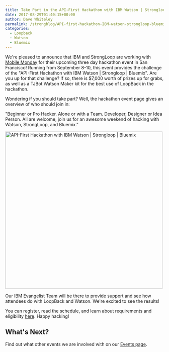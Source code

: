 ```yaml
---
title: Take Part in the API-First Hackathon with IBM Watson | Strongloop | Bluemix
date: 2017-08-29T01:40:15+00:00
author: Dave Whiteley
permalink: /strongblog/API-first-hackathon-IBM-watson-strongloop-bluemix/
categories:
  - Loopback
  - Watson
  - Bluemix
---
```


We're pleased to announce that IBM and StrongLoop are working with [Mobile Monday](https://www.mobilemonday.us/) for their upcoming three day hackathon event in San Francisco! Running from September 8-10, this event provides the challenge of the "API-First Hackathon with IBM Watson | Strongloop | Bluemix". Are you up for that challenge? If so, there is $7,000 worth of prizes up for grabs, as well as a TJBot Watson Maker kit for the best use of LoopBack in the hackathon. 

Wondering if you should take part? Well, the hackathon event page gives an overview of who should join in:

"Beginner or Pro Hacker. Alone or with a Team. Developer, Designer or Idea Person. All are welcome, join us for an awesome weekend of hacking with Watson, StrongLoop, and Bluemix."
<!--more-->
<img src="https://strongloop.com/blog-assets/2017/08/mmhackathonsep2017.png" alt="API-First Hackathon with IBM Watson | Strongloop | Bluemix" style="width: 500px"/>

Our IBM Evangelist Team will be there to provide support and see how attendees do with LoopBack and Watson. We're excited to see the results!   

You can register, read the schedule, and learn about requirements and eligibility [here](https://mm-api-first-hackathon-sf.devpost.com/). Happy hacking!

## What's Next?

Find out what other events we are involved with on our [Events page](https://strongloop.com/events/). 
